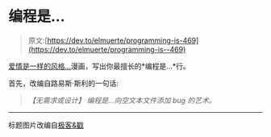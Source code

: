 # 编程是...

> 原文:[https://dev.to/elmuerte/programming-is-469](https://dev.to/elmuerte/programming-is--469)

[爱情是一样的风格...](https://en.wikipedia.org/wiki/Love_Is...)漫画，写出你最擅长的*编程是...*行。

首先，改编自路易斯·斯利的一句话:

> *【无需求或设计】*
> *编程是...向空文本文件添加 bug 的艺术。*

* * *

标题图片改编自[极客&戳](http://geek-and-poke.com/)